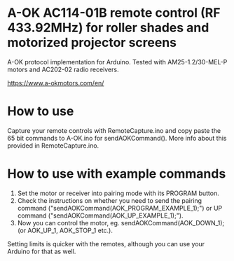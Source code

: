 # A-OK AC114-01B remote control (RF 433.92MHz) for roller shades and motorized projector screens
A-OK protocol implementation for Arduino. Tested with AM25-1.2/30-MEL-P motors and AC202-02 radio receivers.

https://www.a-okmotors.com/en/


# How to use
Capture your remote controls with RemoteCapture.ino and copy paste the 65 bit commands to A-OK.ino for sendAOKCommand(). More info about this provided in RemoteCapture.ino.


# How to use with example commands
1. Set the motor or receiver into pairing mode with its PROGRAM button.
2. Check the instructions on whether you need to send the pairing command ("sendAOKCommand(AOK_PROGRAM_EXAMPLE_1);") or UP command ("sendAOKCommand(AOK_UP_EXAMPLE_1);").
3. Now you can control the motor, eg. sendAOKCommand(AOK_DOWN_1); (or AOK_UP_1, AOK_STOP_1 etc.).

Setting limits is quicker with the remotes, although you can use your Arduino for that as well.
